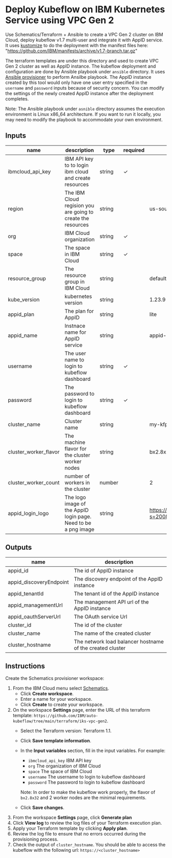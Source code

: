# Deploy Kubeflow on IBM Kubernetes Service using VPC Gen 2
Use Schematics/Terraform + Ansible to create a VPC Gen 2 cluster on IBM Cloud,
deploy kubeflow v1.7 multi-user and integrate it with AppID service. It uses
[kustomize](https://github.com/kubernetes-sigs/kustomize/releases/tag/v3.2.0)
to do the deployment with the manifest files  here:
"https://github.com/IBM/manifests/archive/v1.7-branch.tar.gz"

The terraform templates are under this directory and used to create VPC
Gen 2 cluster as well as AppID instance. The kubeflow deployment and
configuration are done by Ansible playbook under `ansible` directory.
It uses [Ansible provisioner](https://github.com/radekg/terraform-provisioner-ansible)
to perform Ansilbe playbook. The AppID instance created by this tool would only have
one user entry specified in the `username` and `password` inputs because of
security concern. You can modify the settings of the newly created AppID instance after
the deployment completes.

Note: The Ansible playbook under `asnible` directory assumes the execution
environment is Linux x86_64 architecture. If you want to run it locally, you may need
to modify the playbook to accommodate your own environment.
## Inputs

| name | description | type | required | default | sensitive |
| ------------------------- | ---------------------------------------------------------------------------------------------------------------------------------- | -------------- | ---------- | ------------------------------------ | ---- |
|  ibmcloud_api_key      | IBM API key to to login ibm cloud and create resources |  string |  ✓  |      | ✓ |
|  region                | The IBM Cloud regision you are going to create the resources | string  |   | us-south |  |
|  org                   | IBM Cloud organization | string  |  ✓ |  |  |
|  space                 | The space in IBM Cloud | string  | ✓ |  |  |
|  resource_group        | The resource group in IBM Cloud | string  |  | default |  |
|  kube_version          | kubernetes version | string  |  | 1.23.9 |  |
|  appid_plan            | The plan for AppID | string  |  | lite |  |
|  appid_name            | Instnace name for AppID service | string  |   | appid-instance |  |
|  username              | The user name to login to kubeflow dashboard | string  | ✓ |  |  |
|  password              | The password to login to kubeflow dashboard | string  | ✓ |  | ✓ |
|  cluster_name          | Cluster name | string  |   | my-kfp-cluster | |
|  cluster_worker_flavor | The machine flavor for the cluster worker nodes | string  |   | bx2.8x32 |  |
|  cluster_worker_count  | number of workers in the cluster | number  |   | 2 |  |
|  appid_login_logo      | The logo image of the AppID login page. Need to be a png image | string  |   | https://avatars.githubusercontent.com/u/33164907?s=200&v=4 (kubeflow logo) | |

## Outputs

|  **name**      |    **description**  |
|  --------------------------------------- | ------------------------------------------- |
|  appid_id                | The id of AppID instance |
|  appid_discoveryEndpoint | The discovery endpoint of the AppID instance |
|  appid_tenantId          | The tenant id of the AppID instance |
|  appid_managementUrl     | The management API url of the AppID instance |
|  appid_oauthServerUrl    | The OAuth service Url |
|  cluster_id              | The id of the cluster |
|  cluster_name            | The name of the created cluster |
|  cluster_hostname        | The network load balancer hostname of the created cluster |


## Instructions
Create the Schematics provisioner workspace:
1. From the IBM Cloud menu select [Schematics](https://cloud.ibm.com/schematics/overview).
   - Click **Create workspace**.
   - Enter a name for your workspace.
   - Click **Create** to create your workspace.
2. On the workspace **Settings** page, enter the URL of this terraform
   template: `https://github.com/IBM/auto-kubeflow/tree/main/terraform/iks-vpc-gen2`.
   - Select the Terraform version: Terraform 1.1.
   - Click **Save template information**.
   - In the **Input variables** section,  fill in the input variables. For example:
     - `ibmcloud_api_key` IBM API key
     - `org` The organization of IBM Cloud
     - `space` The space of IBM Cloud
     - `username` The username to login to kubeflow dashboard
     - `password` The password to login to kubeflow dashboard

     Note: In order to make the kubeflow work properly, the flavor of `bx2.8x32`
     and 2 worker nodes are the minimal requirements.

   - Click **Save changes**.
3. From the workspace **Settings** page, click **Generate plan** 
4. Click **View log** to review the log files of your Terraform
    execution plan.
5. Apply your Terraform template by clicking **Apply plan**.
6. Review the log file to ensure that no errors occurred during the provisioning
   process.
7. Check the output of `cluster_hostname`. You should be able to access the
   kubeflow with the following url: `https://<cluster_hostname>`
